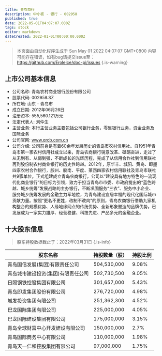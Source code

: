 ```yaml
---
title: 青农商行
description: 中小板 - 银行 - 002958
published: true
date: 2022-05-01T04:07:07.000Z
tags: stock
editor: markdown
dateCreated: 2022-01-01T00:00:00.000Z
---
```


> 本页面由自动化程序生成于 Sun May 01 2022 04:07:07 GMT+0800
> 内容可能存在错误，如有bug请提交issue至：https://github.com/Eroleice/doc-pi/issues
{.is-warning}

## 上市公司基本信息
- 公司名称: 青岛农村商业银行股份有限公司
- 股票代码: 002958.SZ
- 所在地: 山东 - 青岛市
- 成立日期: 2012年06月26日
- 注册资本: 555,560.121万元
- 法定代表人: 刘仲生
- 主营业务: 本行主营业务主要包括公司银行业务，零售银行业务，资金业务及国际业务
- 公司官网: www.qrcb.com.cn
- 公司介绍: 公司前身是有着60余年发展历史的青岛市农村信用社。自1951年青岛市第一家农村信用社成立以来，青岛农商银行锐意改革、砥砺奋进，走过了从无到有、从弱到强，不断成长的光辉历程，完成了从信用合作社到信用联社再到股份制农村商业银行的历史性跨越。2012年，原华丰、城阳、黄岛、即墨四家农村合作银行，胶州、胶南、平度、莱西四家农村信用联社及青岛市联社共9家单位，正式组建成立青岛农商银行，公司以“建设具有地方特色的一流现代化商业银行”的目标为引领，致力于担当青岛市市委、市政府提出的“蓝色跨越、城乡统筹”发展战略的主办银行，不断巩固服务“三农”、服务中小企业、服务城乡统筹发展的金融主力军地位，为青岛建设宜居幸福的现代化国际城市贡献力量。按照“更名不更姓，改制不改向”的原则，青岛农商银行借助九家机构整合的规模优势、人缘地缘网点的传统优势、全新形象塑造的品牌优势，已发展成为一家实力雄厚、经营稳健、科技先进、产品多元的金融企业。


## 十大股东信息
> 股东持股数据截止于：2022年03月31日
{.is-info}

| 股东名称 | 持股数量（股） | 持股比例 |
| --- | --- | --- |
| 青岛国信发展(集团)有限责任公司 | 504,530,000 | 9.08% |
| 青岛城市建设投资(集团)有限责任公司 | 502,730,500 | 9.05% |
| 日照钢铁控股集团有限公司 | 301,657,000 | 5.43% |
| 青岛即发集团股份有限公司 | 276,720,000 | 4.98% |
| 城发投资集团有限公司 | 251,362,300 | 4.52% |
| 巴龙国际集团有限公司 | 225,000,000 | 4.05% |
| 巴龙国际建设集团有限公司 | 175,000,000 | 3.15% |
| 青岛全球财富中心开发建设有限公司 | 150,000,000 | 2.7% |
| 青岛国际商务中心有限公司 | 110,000,000 | 1.98% |
| 青岛天一仁和控股集团有限公司 | 97,000,000 | 1.75% |




